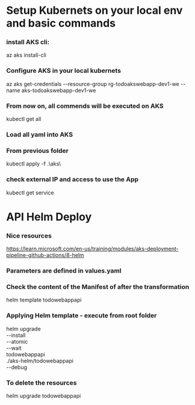 # Setup Kubernets on your local env and basic commands
### install AKS cli:
az aks install-cli

### Configure AKS in your local kubernets
az aks get-credentials --resource-group rg-todoakswebapp-dev1-we --name aks-todoakswebapp-dev1-we

### From now on, all commends will be executed on AKS
kubectl get all

### Load all yaml into AKS
### From previous folder
kubectl apply -f .\aks\

### check external IP and access to use the App
kubectl get service


# API Helm Deploy

### Nice resources
https://learn.microsoft.com/en-us/training/modules/aks-deployment-pipeline-github-actions/8-helm

### Parameters are defined in values.yaml

### Check the content of the Manifest of after the transformation
helm template todowebappapi

### Applying Helm template - execute from root folder
helm upgrade \
            --install \
            --atomic \
            --wait \
            todowebappapi \
            ./aks-helm/todowebappapi \
            --debug 


### To delete the resources
helm upgrade todowebappapi